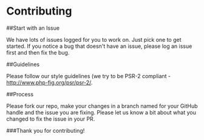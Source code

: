# Contributing

##Start with an Issue

We have lots of issues logged for you to work on. Just pick one to get started. If you notice a bug that doesn't have an issue, please log an issue first and then fix the bug.

##Guidelines

Please follow our style guidelines (we try to be PSR-2 compliant - http://www.php-fig.org/psr/psr-2/.

##Process

Please fork our repo, make your changes in a branch named for your GitHub handle and the issue you are fixing. Please let us know a bit about what you changed to fix the issue in your PR.

###Thank you for contributing!
